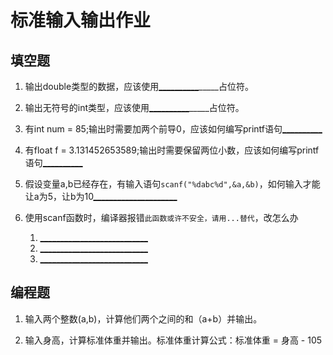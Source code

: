 # 标准输入输出作业

## 填空题

1. 输出double类型的数据，应该使用<u>__________</u>_____占位符。
2. 输出无符号的int类型，应该使用<u>__________</u>_____占位符。
3. 有int num = 85;输出时需要加两个前导0，应该如何编写printf语句<u>__________</u>
4. 有float f = 3.131452653589;输出时需要保留两位小数，应该如何编写printf语句<u>__________</u>
5. 假设变量a,b已经存在，有输入语句`scanf("%dabc%d",&a,&b)`，如何输入才能让a为5，让b为10<u>_____________________</u>

6. 使用scanf函数时，编译器报错`此函数或许不安全，请用...替代`，改怎么办
   1. <u>________________________________________</u>_____________
   2. <u>________________________________________</u>_____________
   3. <u>________________________________________</u>_____________

## 编程题

1. 输入两个整数(a,b)，计算他们两个之间的和（a+b）并输出。

2. 输入身高，计算标准体重并输出。标准体重计算公式：标准体重 = 身高 - 105